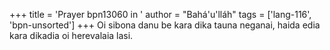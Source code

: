 +++
title = 'Prayer bpn13060 in '
author = "Bahá'u'lláh"
tags = ['lang-116', 'bpn-unsorted']
+++
Oi sibona danu be kara dika tauna neganai, haida edia kara dikadia oi herevalaia lasi.
